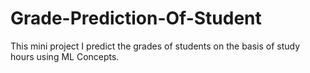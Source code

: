 # Grade-Prediction-Of-Student
This mini project I predict the grades of students on the basis of study hours using ML Concepts.
